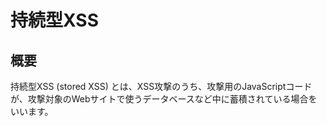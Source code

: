 # 持続型XSS

## 概要

持続型XSS (stored XSS) とは、XSS攻撃のうち、攻撃用のJavaScriptコードが、攻撃対象のWebサイトで使うデータベースなど中に蓄積されている場合をいいます。
